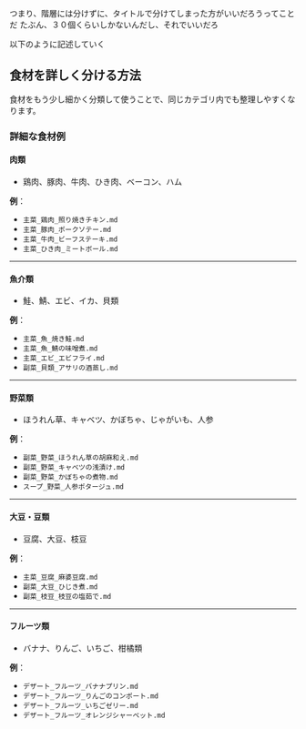 つまり、階層には分けずに、タイトルで分けてしまった方がいいだろうってことだ
たぶん、３０個くらいしかないんだし、それでいいだろ

以下のように記述していく

## 食材を詳しく分ける方法
食材をもう少し細かく分類して使うことで、同じカテゴリ内でも整理しやすくなります。

### 詳細な食材例

#### **肉類**
- 鶏肉、豚肉、牛肉、ひき肉、ベーコン、ハム

**例**：
- `主菜_鶏肉_照り焼きチキン.md`  
- `主菜_豚肉_ポークソテー.md`  
- `主菜_牛肉_ビーフステーキ.md`  
- `主菜_ひき肉_ミートボール.md`

---

#### **魚介類**
- 鮭、鯖、エビ、イカ、貝類

**例**：
- `主菜_魚_焼き鮭.md`  
- `主菜_魚_鯖の味噌煮.md`  
- `主菜_エビ_エビフライ.md`  
- `副菜_貝類_アサリの酒蒸し.md`

---

#### **野菜類**
- ほうれん草、キャベツ、かぼちゃ、じゃがいも、人参

**例**：
- `副菜_野菜_ほうれん草の胡麻和え.md`  
- `副菜_野菜_キャベツの浅漬け.md`  
- `副菜_野菜_かぼちゃの煮物.md`  
- `スープ_野菜_人参ポタージュ.md`

---

#### **大豆・豆類**
- 豆腐、大豆、枝豆

**例**：
- `主菜_豆腐_麻婆豆腐.md`  
- `副菜_大豆_ひじき煮.md`  
- `副菜_枝豆_枝豆の塩茹で.md`

---

#### **フルーツ類**
- バナナ、りんご、いちご、柑橘類

**例**：
- `デザート_フルーツ_バナナプリン.md`  
- `デザート_フルーツ_りんごのコンポート.md`  
- `デザート_フルーツ_いちごゼリー.md`  
- `デザート_フルーツ_オレンジシャーベット.md`
